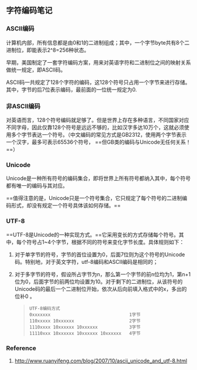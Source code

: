 ## **字符编码笔记**

### ASCII编码

计算机内部，所有信息都是由0和1的二进制组成；其中，一个字节byte共有8个二进制位，即能表示2^8=256种状态。

早期，美国制定了一套字符编码方案，用来对英语字符和二进制位之间的映射关系做统一规定，即ASCII码。

ASCII码一共规定了128个字符的编码，这128个符号只占用一个字节来进行存储。其中，字节的后7位表示编码，最前面的一位统一规定为0.


### 非ASCII编码

对英语而言，128个符号编码就足够了。但是世界上存在多种语言，不同国家对应不同字母，因此仅靠128个符号是远远不够的，比如汉字多达10万个，这就必须使用多个字节表达一个符号。（中文编码的常见方式是GB2312，使用两个字节表示一个汉字，最多可表示65536个符号， ==但GB类的编码与Unicode无任何关系！==）


### Unicode

Unicode是一种所有符号的编码集合，即将世界上所有符号都纳入其中，每个符号都有唯一的编码与其对应。

==值得注意的是，Unicode只是一个符号集合，它只规定了每个符号的二进制编码形式，却没有规定一个符号具体该如何存储。==


### UTF-8

==UTF-8是Unicode的一种实现方式。==它采用变长的方式存储每个符号。其中，每个符号占1~4个字节，根据不同的符号来变化字节长度。具体规则如下：

1. 对于单字节的符号，字节的首位设置为0，后面7位则为这个符号的Unicode码。特别地，对于英文字符，utf-8编码和ASCII编码是相同的；

2. 对于多字节的符号，假设所占字节为n，那么第一个字节的前n位均为1，第n+1位为0，后面字节的前两位均设置为10。对于剩下的二进制位，从该符号的Unicode码的最后一个二进制位开始，依次从后向前填入格式中的x，多出的位补0 。

   > ```
   > UTF-8编码方式
   > 0xxxxxxx                              1字节
   > 110xxxxx 10xxxxxx                     2字节
   > 1110xxxx 10xxxxxx 10xxxxxx            3字节
   > 11110xxx 10xxxxxx 10xxxxxx 10xxxxxx   4字节
   > ```



### Reference

1. http://www.ruanyifeng.com/blog/2007/10/ascii_unicode_and_utf-8.html
